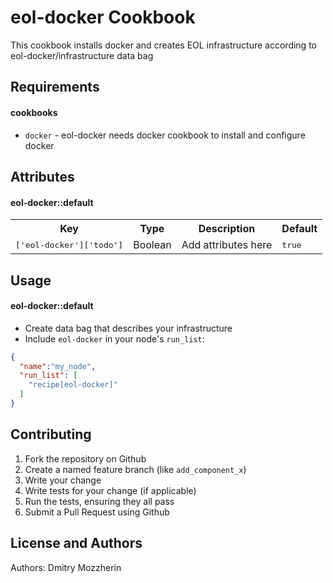 eol-docker Cookbook
===================
This cookbook installs docker and creates EOL infrastructure according to
eol-docker/infrastructure data bag

Requirements
------------

#### cookbooks
- `docker` - eol-docker needs docker cookbook to install and configure docker

Attributes
----------

#### eol-docker::default
<table>
  <tr>
    <th>Key</th>
    <th>Type</th>
    <th>Description</th>
    <th>Default</th>
  </tr>
  <tr>
    <td><tt>['eol-docker']['todo']</tt></td>
    <td>Boolean</td>
    <td>Add attributes here</td>
    <td><tt>true</tt></td>
  </tr>
</table>

Usage
-----
#### eol-docker::default

* Create data bag that describes your infrastructure
* Include `eol-docker` in your node's `run_list`:

```json
{
  "name":"my_node",
  "run_list": [
    "recipe[eol-docker]"
  ]
}
```

Contributing
------------

1. Fork the repository on Github
2. Create a named feature branch (like `add_component_x`)
3. Write your change
4. Write tests for your change (if applicable)
5. Run the tests, ensuring they all pass
6. Submit a Pull Request using Github

License and Authors
-------------------
Authors: Dmitry Mozzherin
